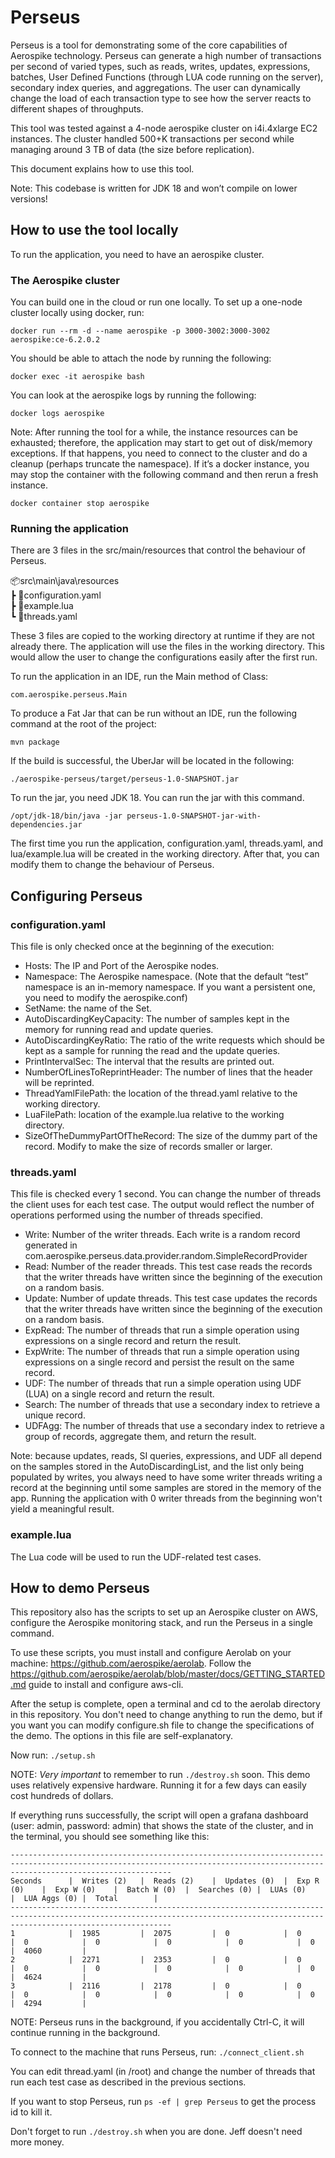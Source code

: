 # Perseus
Perseus is a tool for demonstrating some of the core capabilities of Aerospike technology. Perseus can generate a high number of transactions per second of varied types, such as reads, writes, updates, expressions, batches, User Defined Functions (through LUA code running on the server), secondary index queries, and aggregations. The user can dynamically change the load of each transaction type to see how the server reacts to different shapes of throughputs.

This tool was tested against a 4-node aerospike cluster on i4i.4xlarge EC2 instances. The cluster handled 500+K transactions per second while managing around 3 TB of data (the size before replication).

This document explains how to use this tool.

Note: This codebase is written for JDK 18 and won’t compile on lower versions!

## How to use the tool locally

To run the application, you need to have an aerospike cluster.

### The Aerospike cluster
You can build one in the cloud or run one locally. To set up a one-node cluster locally using docker, run:

```docker run --rm -d --name aerospike -p 3000-3002:3000-3002 aerospike:ce-6.2.0.2```

You should be able to attach the node by running the following:

```docker exec -it aerospike bash ```

You can look at the aerospike logs by running the following:

```docker logs aerospike```

Note: After running the tool for a while, the instance resources can be exhausted; therefore, the application may start to get out of disk/memory exceptions. If that happens, you need to connect to the cluster and do a cleanup (perhaps truncate the namespace). If it’s a docker instance, you may stop the container with the following command and then rerun a fresh instance.

```docker container stop aerospike```

### Running the application 
There are 3 files in the src/main/resources that control the behaviour of Perseus.

📦src\main\java\resources\
┣ 📜configuration.yaml\
┣ 📜example.lua\
┗ 📜threads.yaml

These 3 files are copied to the working directory at runtime if they are not already there. The application will use the files in the working directory. This would allow the user to change the configurations easily after the first run.

To run the application in an IDE, run the Main method of Class:

```com.aerospike.perseus.Main```

To produce a Fat Jar that can be run without an IDE, run the following command at the root of the project:

```mvn package```

If the build is successful, the UberJar will be located in the following:

```./aerospike-perseus/target/perseus-1.0-SNAPSHOT.jar```

To run the jar, you need JDK 18. You can run the jar with this command.

```/opt/jdk-18/bin/java -jar perseus-1.0-SNAPSHOT-jar-with-dependencies.jar ```

The first time you run the application, configuration.yaml, threads.yaml, and lua/example.lua will be created in the working directory. After that, you can modify them to change the behaviour of Perseus.

## Configuring Perseus
### configuration.yaml
This file is only checked once at the beginning of the execution:
- Hosts: The IP and Port of the Aerospike nodes.
- Namespace: The Aerospike namespace. (Note that the default “test” namespace is an in-memory namespace. If you want a persistent one, you need to modify the aerospike.conf)
- SetName: the name of the Set.
- AutoDiscardingKeyCapacity: The number of samples kept in the memory for running read and update queries.
- AutoDiscardingKeyRatio: The ratio of the write requests which should be kept as a sample for running the read and the update queries.
- PrintIntervalSec: The interval that the results are printed out.
- NumberOfLinesToReprintHeader: The number of lines that the header will be reprinted.
- ThreadYamlFilePath: the location of the thread.yaml relative to the working directory.
- LuaFilePath: location of the example.lua relative to the working directory.
- SizeOfTheDummyPartOfTheRecord: The size of the dummy part of the record. Modify to make the size of records smaller or larger.

### threads.yaml
This file is checked every 1 second. You can change the number of threads the client uses for each test case. The output would reflect the number of operations performed using the number of threads specified.
- Write: Number of the writer threads. Each write is a random record generated in com.aerospike.perseus.data.provider.random.SimpleRecordProvider
- Read: Number of the reader threads. This test case reads the records that the writer threads have written since the beginning of the execution on a random basis.
- Update: Number of update threads. This test case updates the records that the writer threads have written since the beginning of the execution on a random basis.
- ExpRead: The number of threads that run a simple operation using expressions on a single record and return the result.
- ExpWrite: The number of threads that run a simple operation using expressions on a single record and persist the result on the same record.
- UDF: The number of threads that run a simple operation using UDF (LUA) on a single record and return the result.
- Search: The number of threads that use a secondary index to retrieve a unique record.
- UDFAgg: The number of threads that use a secondary index to retrieve a group of records, aggregate them, and return the result.

Note: because updates, reads, SI queries, expressions, and UDF all depend on the samples stored in the AutoDiscardingList, and the list only being populated by writes, you always need to have some writer threads writing a record at the beginning until some samples are stored in the memory of the app. Running the application with 0 writer threads from the beginning won't yield a meaningful result.

### example.lua
The Lua code will be used to run the UDF-related test cases.

## How to demo Perseus
This repository also has the scripts to set up an Aerospike cluster on AWS, configure the Aerospike monitoring stack, and run the Perseus in a single command.

To use these scripts, you must install and configure Aerolab on your machine: https://github.com/aerospike/aerolab. Follow the https://github.com/aerospike/aerolab/blob/master/docs/GETTING_STARTED.md guide to install and configure aws-cli.

After the setup is complete, open a terminal and cd to the aerolab directory in this repository. You don't need to change anything to run the demo, but if you want you can modify configure.sh file to change the specifications of the demo. The options in this file are self-explanatory. 

Now run:
```./setup.sh```

NOTE: *Very important* to remember to run ```./destroy.sh``` soon. This demo uses relatively expensive hardware. Running it for a few days can easily cost hundreds of dollars. 

If everything runs successfully, the script will open a grafana dashboard (user: admin, password: admin) that shows the state of the cluster, and in the terminal, you should see something like this:
```
--------------------------------------------------------------------------------------------------------------------------------------------------------------------------------
Seconds      |  Writes (2)   |  Reads (2)    |  Updates (0)  |  Exp R (0)    |  Exp W (0)    |  Batch W (0)  |  Searches (0) |  LUAs (0)     |  LUA Aggs (0) |  Total        |
--------------------------------------------------------------------------------------------------------------------------------------------------------------------------------
1            |  1985         |  2075         |  0            |  0            |  0            |  0            |  0            |  0            |  0            |  4060         |
2            |  2271         |  2353         |  0            |  0            |  0            |  0            |  0            |  0            |  0            |  4624         |
3            |  2116         |  2178         |  0            |  0            |  0            |  0            |  0            |  0            |  0            |  4294         |
```

NOTE: Perseus runs in the background, if you accidentally Ctrl-C, it will continue running in the background. 

To connect to the machine that runs Perseus, run:
```./connect_client.sh```

You can edit thread.yaml (in /root) and change the number of threads that run each test case as described in the previous sections. 

If you want to stop Perseus, run ```ps -ef | grep Perseus``` to get the process id to kill it.
 
Don't forget to run ```./destroy.sh``` when you are done. Jeff doesn't need more money.